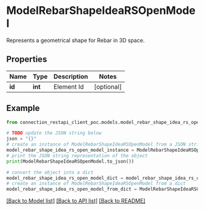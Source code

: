 # ModelRebarShapeIdeaRSOpenModel

Represents a geometrical shape for Rebar in 3D space.

## Properties

Name | Type | Description | Notes
------------ | ------------- | ------------- | -------------
**id** | **int** | Element Id | [optional] 

## Example

```python
from connection_restapi_client_poc.models.model_rebar_shape_idea_rs_open_model import ModelRebarShapeIdeaRSOpenModel

# TODO update the JSON string below
json = "{}"
# create an instance of ModelRebarShapeIdeaRSOpenModel from a JSON string
model_rebar_shape_idea_rs_open_model_instance = ModelRebarShapeIdeaRSOpenModel.from_json(json)
# print the JSON string representation of the object
print(ModelRebarShapeIdeaRSOpenModel.to_json())

# convert the object into a dict
model_rebar_shape_idea_rs_open_model_dict = model_rebar_shape_idea_rs_open_model_instance.to_dict()
# create an instance of ModelRebarShapeIdeaRSOpenModel from a dict
model_rebar_shape_idea_rs_open_model_from_dict = ModelRebarShapeIdeaRSOpenModel.from_dict(model_rebar_shape_idea_rs_open_model_dict)
```
[[Back to Model list]](../README.md#documentation-for-models) [[Back to API list]](../README.md#documentation-for-api-endpoints) [[Back to README]](../README.md)


